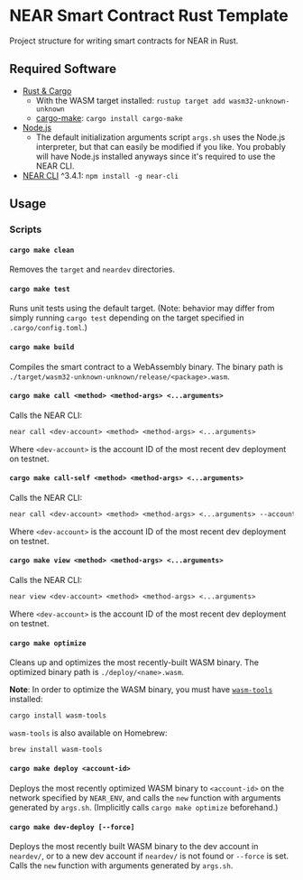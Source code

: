 # NEAR Smart Contract Rust Template

Project structure for writing smart contracts for NEAR in Rust.

## Required Software

- [Rust & Cargo](https://www.rust-lang.org/tools/install)
  - With the WASM target installed: `rustup target add wasm32-unknown-unknown`
  - [cargo-make](https://crates.io/crates/cargo-make): `cargo install cargo-make`
- [Node.js](https://nodejs.org/)
  - The default initialization arguments script `args.sh` uses the Node.js interpreter, but that can easily be modified if you like. You probably will have Node.js installed anyways since it's required to use the NEAR CLI.
- [NEAR CLI](https://docs.near.org/tools/near-cli) ^3.4.1: `npm install -g near-cli`

## Usage

### Scripts

#### `cargo make clean`

Removes the `target` and `neardev` directories.

#### `cargo make test`

Runs unit tests using the default target. (Note: behavior may differ from simply running `cargo test` depending on the target specified in `.cargo/config.toml`.)

#### `cargo make build`

Compiles the smart contract to a WebAssembly binary. The binary path is `./target/wasm32-unknown-unknown/release/<package>.wasm`.

#### `cargo make call <method> <method-args> <...arguments>`

Calls the NEAR CLI:

```txt
near call <dev-account> <method> <method-args> <...arguments>
```

Where `<dev-account>` is the account ID of the most recent dev deployment on testnet.

#### `cargo make call-self <method> <method-args> <...arguments>`

Calls the NEAR CLI:

```txt
near call <dev-account> <method> <method-args> <...arguments> --accountId <dev-account>
```

Where `<dev-account>` is the account ID of the most recent dev deployment on testnet.

#### `cargo make view <method> <method-args> <...arguments>`

Calls the NEAR CLI:

```txt
near view <dev-account> <method> <method-args> <...arguments>
```

Where `<dev-account>` is the account ID of the most recent dev deployment on testnet.

#### `cargo make optimize`

Cleans up and optimizes the most recently-built WASM binary. The optimized binary path is `./deploy/<name>.wasm`.

**Note**: In order to optimize the WASM binary, you must have [`wasm-tools`](https://github.com/bytecodealliance/wasm-tools) installed:

```txt
cargo install wasm-tools
```

`wasm-tools` is also available on Homebrew:

```txt
brew install wasm-tools
```

#### `cargo make deploy <account-id>`

Deploys the most recently optimized WASM binary to `<account-id>` on the network specified by `NEAR_ENV`, and calls the `new` function with arguments generated by `args.sh`. (Implicitly calls `cargo make optimize` beforehand.)

#### `cargo make dev-deploy [--force]`

Deploys the most recently built WASM binary to the dev account in `neardev/`, or to a new dev account if `neardev/` is not found or `--force` is set. Calls the `new` function with arguments generated by `args.sh`.

